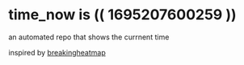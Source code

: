 # time_now is (( 1695207600259 ))

an automated repo that shows the currnent time

inspired by [breakingheatmap](https://github.com/breakingheatmap/breakingheatmap)